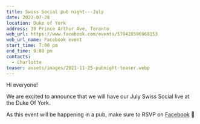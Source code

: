 ```yaml
---
title: Swiss Social pub night---July
date: 2022-07-28
location: Duke of York
address: 39 Prince Arthur Ave, Toronto
web_url: https://www.facebook.com/events/579428596968153
web_url_name: Facebook event
start_time: 7:00 pm
end_time: 9:00 pm
contacts:
  - Charlotte
teaser: assets/images/2021-11-25-pubnight-teaser.webp
---
```

Hi everyone!

We are excited to announce that we will have our July Swiss Social live at the Duke Of York.

As this event will be happening in a pub, make sure to RSVP on [Facebook] :slightly_smiling_face:

[facebook]: <{{ page.web_url }}>
